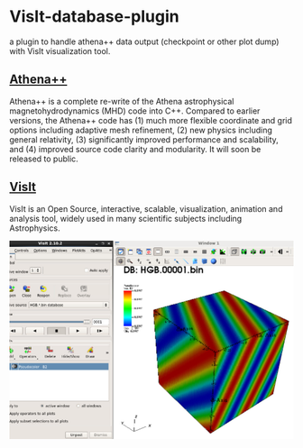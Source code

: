 # VisIt-database-plugin
a plugin to handle athena++ data output (checkpoint or other plot dump) with VisIt visualization tool. 

## [Athena++](https://github.com/PrincetonUniversity/athena-public-version)
Athena++ is a complete re-write of the Athena astrophysical magnetohydrodynamics (MHD) code into C++. Compared to earlier versions, 
the Athena++ code has (1) much more flexible coordinate and grid options including adaptive mesh refinement, (2) new physics 
including general relativity, (3) significantly improved performance and scalability, and (4) improved source code clarity and 
modularity. It will soon be released to public.

## [VisIt](https://wci.llnl.gov/simulation/computer-codes/visit/)
VisIt is an Open Source, interactive, scalable, visualization, animation and analysis tool, widely used in many scientific subjects including Astrophysics.

![visit_ui](/Selection_124.png)
